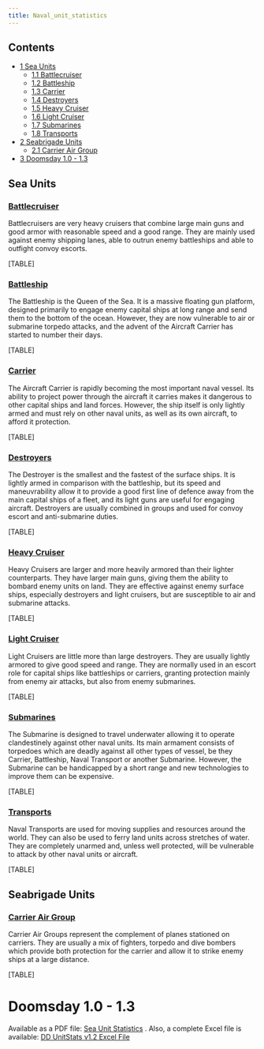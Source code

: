 ```yaml
---
title: Naval_unit_statistics
---
```

## Contents

-   [ 1 Sea Units ](#Sea_Units)
    -   [ 1.1 Battlecruiser ](#Battlecruiser)
    -   [ 1.2 Battleship ](#Battleship)
    -   [ 1.3 Carrier ](#Carrier)
    -   [ 1.4 Destroyers ](#Destroyers)
    -   [ 1.5 Heavy Cruiser ](#Heavy_Cruiser)
    -   [ 1.6 Light Cruiser ](#Light_Cruiser)
    -   [ 1.7 Submarines ](#Submarines)
    -   [ 1.8 Transports ](#Transports)
-   [ 2 Seabrigade Units ](#Seabrigade_Units)
    -   [ 2.1 Carrier Air Group ](#Carrier_Air_Group)
-   [ 3 Doomsday 1.0 - 1.3 ](#Doomsday_1.0_-_1.3)

##  Sea Units 

###  [Battlecruiser](/wiki/Battlecruiser "Battlecruiser") 

Battlecruisers are very heavy cruisers that combine large main guns and
good armor with reasonable speed and a good range. They are mainly used
against enemy shipping lanes, able to outrun enemy battleships and able
to outfight convoy escorts.

[TABLE]

###  [Battleship](/wiki/Battleship "Battleship") 

The Battleship is the Queen of the Sea. It is a massive floating gun
platform, designed primarily to engage enemy capital ships at long range
and send them to the bottom of the ocean. However, they are now
vulnerable to air or submarine torpedo attacks, and the advent of the
Aircraft Carrier has started to number their days.

[TABLE]

###  [Carrier](/wiki/Carrier "Carrier") 

The Aircraft Carrier is rapidly becoming the most important naval
vessel. Its ability to project power through the aircraft it carries
makes it dangerous to other capital ships and land forces. However, the
ship itself is only lightly armed and must rely on other naval units, as
well as its own aircraft, to afford it protection.

[TABLE]

###  [Destroyers](/wiki/Destroyers "Destroyers") 

The Destroyer is the smallest and the fastest of the surface ships. It
is lightly armed in comparison with the battleship, but its speed and
maneuvrability allow it to provide a good first line of defence away
from the main capital ships of a fleet, and its light guns are useful
for engaging aircraft. Destroyers are usually combined in groups and
used for convoy escort and anti-submarine duties.

[TABLE]

###  [Heavy Cruiser](/wiki/Heavy_Cruiser "Heavy Cruiser") 

Heavy Cruisers are larger and more heavily armored than their lighter
counterparts. They have larger main guns, giving them the ability to
bombard enemy units on land. They are effective against enemy surface
ships, especially destroyers and light cruisers, but are susceptible to
air and submarine attacks.

[TABLE]

###  [Light Cruiser](/wiki/Light_Cruiser "Light Cruiser") 

Light Cruisers are little more than large destroyers. They are usually
lightly armored to give good speed and range. They are normally used in
an escort role for capital ships like battleships or carriers, granting
protection mainly from enemy air attacks, but also from enemy
submarines.

[TABLE]

###  [Submarines](/wiki/Submarine "Submarine") 

The Submarine is designed to travel underwater allowing it to operate
clandestinely against other naval units. Its main armament consists of
torpedoes which are deadly against all other types of vessel, be they
Carrier, Battleship, Naval Transport or another Submarine. However, the
Submarine can be handicapped by a short range and new technologies to
improve them can be expensive.

[TABLE]

###  [Transports](/wiki/Transport "Transport") 

Naval Transports are used for moving supplies and resources around the
world. They can also be used to ferry land units across stretches of
water. They are completely unarmed and, unless well protected, will be
vulnerable to attack by other naval units or aircraft.

[TABLE]

##  Seabrigade Units 

###  [Carrier Air Group](/wiki/Carrier_Air_Group "Carrier Air Group") 

Carrier Air Groups represent the complement of planes stationed on
carriers. They are usually a mix of fighters, torpedo and dive bombers
which provide both protection for the carrier and allow it to strike
enemy ships at a large distance.

[TABLE]

#  Doomsday 1.0 - 1.3 

Available as a PDF file: [Sea Unit
Statistics](/wiki/index.php?title=Special:Upload&wpDestFile=UnitStats_DD12_Sea.pdf "UnitStats DD12 Sea.pdf")
. Also, a complete Excel file is available: [DD UnitStats v1.2 Excel
File](http://joe-s.home.insightbb.com/hoi2dd.htm)
